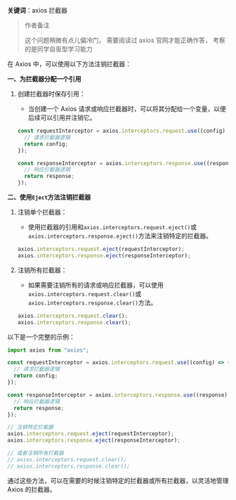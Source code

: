 **关键词**：axios 拦截器

> 作者备注
>
> 这个问题稍微有点儿偏冷门， 需要阅读过 axios 官网才能正确作答， 考察的是同学自驱型学习能力

在 Axios 中，可以使用以下方法注销拦截器：

**一、为拦截器分配一个引用**

1. 创建拦截器时保存引用：

   - 当创建一个 Axios 请求或响应拦截器时，可以将其分配给一个变量，以便后续可以引用并注销它。

   ```javascript
   const requestInterceptor = axios.interceptors.request.use((config) => {
     // 请求拦截器逻辑
     return config;
   });

   const responseInterceptor = axios.interceptors.response.use((response) => {
     // 响应拦截器逻辑
     return response;
   });
   ```

**二、使用`Eject`方法注销拦截器**

1. 注销单个拦截器：

   - 使用拦截器的引用和`axios.interceptors.request.eject()`或`axios.interceptors.response.eject()`方法来注销特定的拦截器。

   ```javascript
   axios.interceptors.request.eject(requestInterceptor);
   axios.interceptors.response.eject(responseInterceptor);
   ```

2. 注销所有拦截器：
   - 如果需要注销所有的请求或响应拦截器，可以使用`axios.interceptors.request.clear()`或`axios.interceptors.response.clear()`方法。
   ```javascript
   axios.interceptors.request.clear();
   axios.interceptors.response.clear();
   ```

以下是一个完整的示例：

```javascript
import axios from "axios";

const requestInterceptor = axios.interceptors.request.use((config) => {
  // 请求拦截器逻辑
  return config;
});

const responseInterceptor = axios.interceptors.response.use((response) => {
  // 响应拦截器逻辑
  return response;
});

// 注销特定拦截器
axios.interceptors.request.eject(requestInterceptor);
axios.interceptors.response.eject(responseInterceptor);

// 或者注销所有拦截器
// axios.interceptors.request.clear();
// axios.interceptors.response.clear();
```

通过这些方法，可以在需要的时候注销特定的拦截器或所有拦截器，以灵活地管理 Axios 的拦截器。
